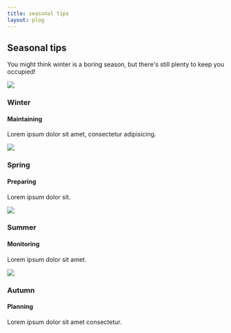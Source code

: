 ```yaml
---
title: seasonal tips
layout: plog
---
```


<!-- Text section -->
<section>
    <article>
        <div class="text-item">
            <h2>Seasonal tips</h2>
            <p>You might think winter is a boring season, but there's still plenty to keep you occupied!</p>
        </div>
    </article>
</section>


<!-- Featured grid section -->

<!-- Row 1 plants -->
<section>
    <article>
        <div class="featured">
            <div class="grid two">
                <img src="/plog/resources/images/plog/PileaPeperomioides.jpg">
                <div class="grid-item">
                    <h3>Winter</h3>
                    <h4>Maintaining</h4>
                    <p>Lorem ipsum dolor sit amet, consectetur adipisicing.</p>
                </div>
            </div>
            <div class="grid two">
                <img src="/plog/resources/images/plog/Sansevieria_1 2.jpg">
                <div class="grid-item">
                    <h3>Spring</h3>
                    <h4>Preparing</h4>
                    <p>Lorem ipsum dolor sit.</p>
                </div>
            </div>
        </div>
    </article>
</section>

<!-- Row 2 plants -->
<section>
    <article>
        <div class="featured">
            <div class="grid two">
                <img src="/plog/resources/images/plog/CeropegiaWoodii_2.jpg">
                <div class="grid-item">
                    <h3>Summer</h3>
                    <h4>Monitoring</h4>
                    <p>Lorem ipsum dolor sit amet.</p>
                </div>
            </div>
            <div class="grid two">
                <img src="/plog/resources/images/plog/HederaHelix_2.jpg">
                <div class="grid-item">
                    <h3>Autumn</h3>
                    <h4>Planning</h4>
                    <p>Lorem ipsum dolor sit amet consectetur.</p>
                </div>
            </div>
        </div>
    </article>
</section>